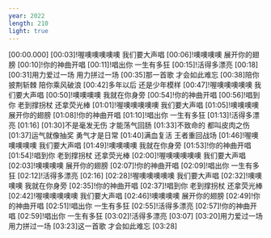 ```yaml
---
year: 2022
length: 210
light: true
---
```

[00:00.000]
[00:03]!喔噢噢噢噢噢 我们要大声唱
[00:06]!噢噢噢噢 展开你的翅膀
[00:10]!你的神曲开唱
[00:11]!唱出你 一生有多狂
[00:15]!活得多漂亮
[00:18]
[00:31]用力爱过一场 用力拼过一场
[00:35]那一首歌 才会如此难忘
[00:38]陪你披荆斩棘 陪你乘风破浪
[00:42]多年以后 还是少年模样
[00:47]!喔噢噢噢噢噢 我们要大声唱
[00:50]!噢噢噢噢 我就在你身旁
[00:54]!你的神曲开唱
[00:56]!唱到你 老到撑拐杖 还拿荧光棒
[01:01]!喔噢噢噢噢噢 我们要大声唱
[01:05]!噢噢噢噢 展开你的翅膀
[01:08]!你的神曲开唱
[01:10]!唱出你 一生有多狂
[01:13]!活得多漂亮
[01:16]
[01:30]不是毫发无伤 才能荡气回肠
[01:33]不致命的 都叫皮肉之伤
[01:37]运气就像抽奖 勇气才是日常
[01:40]满血复活 王者重回战场
[01:46]!喔噢噢噢噢噢 我们要大声唱
[01:49]!噢噢噢噢 我就在你身旁
[01:53]!你的神曲开唱
[01:54]!唱到你 老到撑拐杖 还拿荧光棒
[02:00]!喔噢噢噢噢噢 我们要大声唱
[02:03]!噢噢噢噢 展开你的翅膀
[02:07]!你的神曲开唱
[02:09]!唱出你 一生有多狂
[02:12]!活得多漂亮
[02:16]
[02:28]!喔噢噢噢噢噢 我们要大声唱
[02:32]!噢噢噢噢 我就在你身旁
[02:35]!你的神曲开唱
[02:37]!唱到你 老到撑拐杖 还拿荧光棒
[02:42]!喔噢噢噢噢噢 我们要大声唱
[02:46]!噢噢噢噢 展开你的翅膀
[02:49]!你的神曲开唱
[02:51]!唱出你 一生有多狂
[02:55]!活得多漂亮
[02:57]!你的神曲开唱
[02:59]!唱出你 一生有多狂
[03:02]!活得多漂亮
[03:07]
[03:20]用力爱过一场 用力拼过一场
[03:23]这一首歌 才会如此难忘
[03:28]